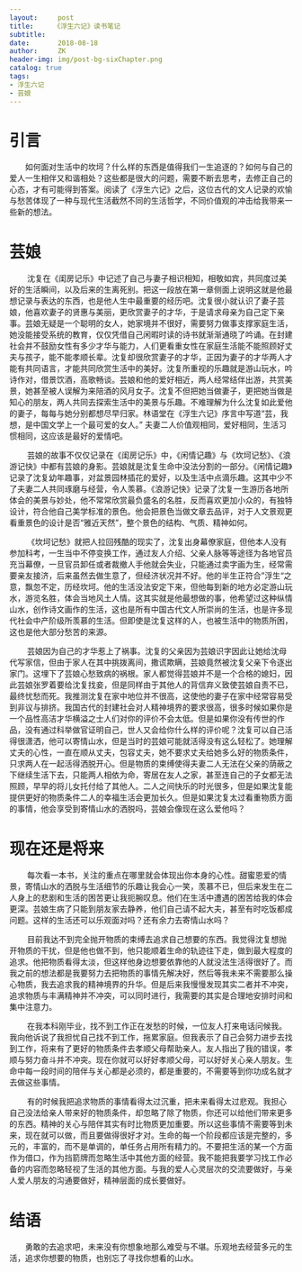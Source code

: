 ```yaml
---
layout:     post
title:     《浮生六记》读书笔记
subtitle:   
date:       2018-08-18
author:     ZK
header-img: img/post-bg-sixChapter.png
catalog: true
tags:
- 浮生六记
- 芸娘
---
```

# 引言

&ensp;&ensp;&ensp;&ensp;如何面对生活中的坎坷？什么样的东西是值得我们一生追逐的？如何与自己的爱人一生相伴又和谐相处？这些都是很大的问题，需要不断去思考，去修正自己的心态，才有可能得到答案。阅读了《浮生六记》之后，这位古代的文人记录的欢愉与愁苦体现了一种与现代生活截然不同的生活哲学，不同价值观的冲击给我带来一些新的想法。

# 芸娘 

&nbsp; &nbsp; &nbsp; &nbsp; 沈复在《闺房记乐》中记述了自己与妻子相识相知，相敬如宾，共同度过美好的生活瞬间，以及后来的生离死别。把这一段放在第一章侧面上说明这就是他最想记录与表达的东西，也是他人生中最重要的经历吧。沈复很小就认识了妻子芸娘，他喜欢妻子的贤惠与美丽，更欣赏妻子的才华，于是请求母亲为自己定下亲事。芸娘无疑是一个聪明的女人，她家境并不很好，需要努力做事支撑家庭生活，她没能接受系统的教育，仅仅凭借自己闲暇时读的诗书就渐渐通晓了吟诵。在封建社会并不鼓励女性有多少才华与能力，人们更看重女性在家庭生活能不能照顾好丈夫与孩子，能不能孝顺长辈。沈复却很欣赏妻子的才华，正因为妻子的才华两人才能有共同语言，才能共同欣赏生活中的美好。沈复所重视的乐趣就是游山玩水，吟诗作对，借景饮酒，高歌畅谈。芸娘和他的爱好相近，两人经常结伴出游，共赏美景，她甚至被人误解为来陪酒的风月女子。沈复不但把她当做妻子，更把她当做是知心的朋友，两人共同去探索生活中的美景与乐趣。不难理解为什么沈复如此爱他的妻子，每每与她分别都想尽早归家。林语堂在《浮生六记》序言中写道“芸，我想，是中国文学上一个最可爱的女人。” 夫妻二人价值观相同，爱好相同，生活习惯相同，这应该是最好的爱情吧。

&nbsp; &nbsp; &nbsp; &nbsp; 芸娘的故事不仅仅记录在《闺房记乐》中，《闲情记趣》与《坎坷记愁》、《浪游记快》中都有芸娘的身影。芸娘就是沈复生命中没法分割的一部分。《闲情记趣》记录了沈复幼年趣事，对盆景园林插花的爱好，以及生活中点滴乐趣。这其中少不了夫妻二人共同琢磨与经营，令人羡慕。《浪游记快》记录了沈复一生游历各地所体会的美景与妙处，他不常常欣赏最负盛名的名胜，反而喜欢更加小众的，有独特设计，符合他自己美学标准的景色。他会把景色当做文章去品评，对于人文景观更看重景色的设计是否“雅近天然”，整个景色的结构、气质、精神如何。

&nbsp; &nbsp; &nbsp; &nbsp; 《坎坷记愁》就把人拉回残酷的现实了，沈复出身幕僚家庭，但他本人没有参加科考，一生当中不停变换工作，通过友人介绍、父亲人脉等等途径为各地官员充当幕僚，一旦官员卸任或者裁撤人手他就会失业，只能通过卖字画为生，经常需要亲友接济，后来虽然去做生意了，但经济状况并不好。他的半生正符合”浮生“之意，飘忽不定，历经坎坷。他的生活没法安定下来，但他每到新的地方必定游山玩水，游览名胜，体会当地风土人情。这其实就是他最想做的事，他希望过这种纵情山水，创作诗文画作的生活，这也是所有中国古代文人所崇尚的生活，也是许多现代社会中产阶级所羡慕的生活。但即使是沈复这样的人，也被生活中的物质所困，这也是他大部分愁苦的来源。

&nbsp; &nbsp; &nbsp; &nbsp; 芸娘因为自己的才华惹上了祸事。沈复的父亲因为芸娘识字因此让她给沈母代写家信，但由于家人在其中挑拨离间，撒谎欺瞒，芸娘竟然被沈复父亲下令逐出家门。这埋下了芸娘心愁致病的祸根。家人都觉得芸娘并不是一个合格的媳妇，因此芸娘张罗着要给沈复找妾，但是同样由于其他人的背信弃义致使芸娘自责不已，最终忧愁而死。我推测沈复在家中地位并不很高，这使他的妻子在家中经常容易受到非议与排挤。我国古代的封建社会对人精神境界的要求很高，很多时候如果你是一个品性高洁才华横溢之士人们对你的评价不会太低。但是如果你没有传世的作品，没有通过科举做官证明自己，世人又会给你什么样的评价呢？沈复可以自己活得很潇洒，他可以寄情山水，但是当时的芸娘可能就活得没有这么轻松了。她理解丈夫的心性，一直在顺从丈夫，包容丈夫，她不要求丈夫给她多么好的物质条件，只求两人在一起活得洒脱开心。但是物质的束缚使得夫妻二人无法在父亲的荫蔽之下继续生活下去，只能两人相依为命，寄居在友人之家，甚至连自己的子女都无法照顾，早早的将儿女托付给了其他人。二人之间快乐的时光很多，但是如果沈复能提供更好的物质条件二人的幸福生活会更加长久。但是如果沈复太过看重物质方面的事情，他会享受到寄情山水的洒脱吗，芸娘会像现在这么爱他吗？

# 现在还是将来

&nbsp; &nbsp; &nbsp; &nbsp; 每次看一本书，关注的重点在哪里就会体现出你本身的心性。甜蜜恩爱的情景，寄情山水的洒脱与生活细节的乐趣让我会心一笑，羡慕不已，但后来发生在二人身上的悲剧和生活的困苦更让我扼腕叹息。他们在生活中遭遇的困苦给我的体会更深。芸娘生病了只能到朋友家去静养，他们自己请不起大夫，甚至有时吃饭都成问题。这样的生活还可以乐观面对吗？还有余力去寄情山水吗？

&nbsp; &nbsp; &nbsp; &nbsp; 目前我达不到完全抛开物质的束缚去追求自己想要的东西。我觉得沈复想抛开物质的干扰，但是他也做不到，他只能顺着生命的轨迹往下走，做到最大程度的追求。他把物质看得太淡，但这样他身边想要依靠他的人就没法生活得很好了。而我之前的想法都是我要努力去把物质的事情先解决好，然后等我未来不需要那么操心物质，我去追求我的精神境界的升华。但是后来我慢慢发现其实二者并不冲突，追求物质与丰满精神并不冲突，可以同时进行，我需要的其实是合理地安排时间和集中注意力。

&nbsp; &nbsp; &nbsp; &nbsp; 在我本科刚毕业，找不到工作正在发愁的时候，一位友人打来电话问候我。我向他诉说了我担忧自己找不到工作，拖累家庭。但我表示了自己会努力进步去找到工作，将来有了更好的物质条件去孝顺父母帮助亲人。友人指出了我的错误，孝顺与努力奋斗并不冲突。现在你就可以好好孝顺父母，可以好好关心亲人朋友。生命中每一段时间的陪伴与关心都是必须的，都是重要的，不需要等到你功成名就才去做这些事情。

&nbsp; &nbsp; &nbsp; &nbsp; 有的时候我把追求物质的事情看得太过沉重，把未来看得太过悲观。我担心自己没法给亲人带来好的物质条件，却忽略了除了物质，你还可以给他们带来更多的东西。精神的关心与陪伴其实有时比物质更加重要。所以这些事情不需要等到未来，现在就可以做，而且要做得很好才对。生命的每一个阶段都应该是完整的，多元的，丰富的，而不是单调的，单任务占用所有精力的。不要把生活的某一个方面作为借口，作为挡箭牌而忽略生活中其他方面的经营。我不能把我要学习找工作必备的内容而忽略轻视了生活的其他方面。与我的爱人心灵层次的交流要做好，与亲人爱人朋友的沟通要做好，精神层面的成长要做好。

# 结语

​&ensp;&ensp;&ensp;&ensp;勇敢的去追求吧，未来没有你想象地那么难受与不堪。乐观地去经营多元的生活，追求你想要的物质，也别忘了寻找你想看的山水。

